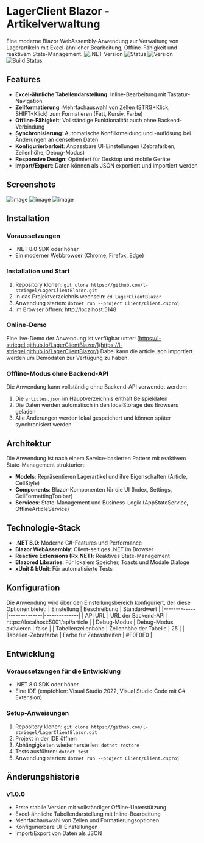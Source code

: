 # LagerClient Blazor - Artikelverwaltung
Eine moderne Blazor WebAssembly-Anwendung zur Verwaltung von Lagerartikeln mit Excel-ähnlicher Bearbeitung, Offline-Fähigkeit und reaktivem State-Management.
![.NET Version](https://img.shields.io/badge/.NET-8.0-purple)
![Status](https://img.shields.io/badge/Status-Stable-green)
![Version](https://img.shields.io/badge/Version-1.0.0-blue)
![Build Status](https://github.com/l-striegel/LagerClientBlazor/actions/workflows/ci.yml/badge.svg)
## Features
- **Excel-ähnliche Tabellendarstellung**: Inline-Bearbeitung mit Tastatur-Navigation
- **Zellformatierung**: Mehrfachauswahl von Zellen (STRG+Klick, SHIFT+Klick) zum Formatieren (Fett, Kursiv, Farbe)
- **Offline-Fähigkeit**: Vollständige Funktionalität auch ohne Backend-Verbindung
- **Synchronisierung**: Automatische Konfliktmeldung und -auflösung bei Änderungen an denselben Daten
- **Konfigurierbarkeit**: Anpassbare UI-Einstellungen (Zebrafarben, Zeilenhöhe, Debug-Modus)
- **Responsive Design**: Optimiert für Desktop und mobile Geräte
- **Import/Export**: Daten können als JSON exportiert und importiert werden
## Screenshots
![image](https://github.com/user-attachments/assets/f2a51122-a0fd-4311-b632-695a4208d634)
![image](https://github.com/user-attachments/assets/34a0f9ff-af9e-4518-b579-8f3a6b3648a3)
![image](https://github.com/user-attachments/assets/66e185c1-2946-4c61-9c8b-bffd4264b132)

## Installation
### Voraussetzungen
- .NET 8.0 SDK oder höher
- Ein moderner Webbrowser (Chrome, Firefox, Edge)
### Installation und Start
1. Repository klonen: `git clone https://github.com/l-striegel/LagerClientBlazor.git`
2. In das Projektverzeichnis wechseln: `cd LagerClientBlazor`
3. Anwendung starten: `dotnet run --project Client/Client.csproj`
4. Im Browser öffnen: http://localhost:5148
### Online-Demo
Eine live-Demo der Anwendung ist verfügbar unter: [https://l-striegel.github.io/LagerClientBlazor/](https://l-striegel.github.io/LagerClientBlazor/)
Dabei kann die article.json importiert werden um Demodaten zur Verfügung zu haben.
### Offline-Modus ohne Backend-API
Die Anwendung kann vollständig ohne Backend-API verwendet werden:
1. Die `articles.json` im Hauptverzeichnis enthält Beispieldaten
2. Die Daten werden automatisch in den localStorage des Browsers geladen
3. Alle Änderungen werden lokal gespeichert und können später synchronisiert werden
## Architektur
Die Anwendung ist nach einem Service-basierten Pattern mit reaktivem State-Management strukturiert:
- **Models**: Repräsentieren Lagerartikel und ihre Eigenschaften (Article, CellStyle)
- **Components**: Blazor-Komponenten für die UI (Index, Settings, CellFormattingToolbar)
- **Services**: State-Management und Business-Logik (AppStateService, OfflineArticleService)
## Technologie-Stack
- **.NET 8.0**: Moderne C#-Features und Performance
- **Blazor WebAssembly**: Client-seitiges .NET im Browser
- **Reactive Extensions (Rx.NET)**: Reaktives State-Management
- **Blazored Libraries**: Für lokalem Speicher, Toasts und Modale Dialoge
- **xUnit & bUnit**: Für automatisierte Tests
## Konfiguration
Die Anwendung wird über den Einstellungsbereich konfiguriert, der diese Optionen bietet:
| Einstellung | Beschreibung | Standardwert |
|-------------|--------------|--------------|
| API URL | URL der Backend-API | https://localhost:5001/api/article |
| Debug-Modus | Debug-Modus aktivieren | false |
| Tabellenzeilenhöhe | Zeilenhöhe der Tabelle | 25 |
| Tabellen-Zebrafarbe | Farbe für Zebrastreifen | #F0F0F0 |
## Entwicklung
### Voraussetzungen für die Entwicklung
- .NET 8.0 SDK oder höher
- Eine IDE (empfohlen: Visual Studio 2022, Visual Studio Code mit C# Extension)
### Setup-Anweisungen
1. Repository klonen: `git clone https://github.com/l-striegel/LagerClientBlazor.git`
2. Projekt in der IDE öffnen
3. Abhängigkeiten wiederherstellen: `dotnet restore`
4. Tests ausführen: `dotnet test`
5. Anwendung starten: `dotnet run --project Client/Client.csproj`
## Änderungshistorie
### v1.0.0
- Erste stabile Version mit vollständiger Offline-Unterstützung
- Excel-ähnliche Tabellendarstellung mit Inline-Bearbeitung
- Mehrfachauswahl von Zellen und Formatierungsoptionen
- Konfigurierbare UI-Einstellungen
- Import/Export von Daten als JSON
